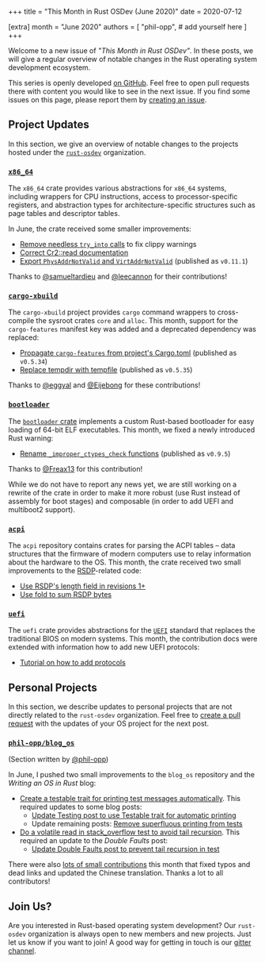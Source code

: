 +++
title = "This Month in Rust OSDev (June 2020)"
date = 2020-07-12

[extra]
month = "June 2020"
authors = [
    "phil-opp",
    # add yourself here
]
+++

Welcome to a new issue of _"This Month in Rust OSDev"_. In these posts, we will give a regular overview of notable changes in the Rust operating system development ecosystem.

<!-- more -->

This series is openly developed [on GitHub](https://github.com/rust-osdev/homepage/). Feel free to open pull requests there with content you would like to see in the next issue. If you find some issues on this page, please report them by [creating an issue](https://github.com/rust-osdev/homepage/issues/new).

<!--
    This is a draft for the upcoming "This Month in Rust OSDev (June 2020)" post.
    Feel free to create pull requests against the `next` branch to add your
    content here.

    Please take a look at the past posts on https://rust-osdev.com/ to see the
    general structure of these posts.
-->

## Project Updates

In this section, we give an overview of notable changes to the projects hosted under the [`rust-osdev`] organization.

[`rust-osdev`]: https://github.com/rust-osdev/about

### [`x86_64`](https://github.com/rust-osdev/x86_64)

The `x86_64` crate provides various abstractions for `x86_64` systems, including wrappers for CPU instructions, access to processor-specific registers, and abstraction types for architecture-specific structures such as page tables and descriptor tables.

In June, the crate received some smaller improvements:

- [Remove needless `try_into` calls](https://github.com/rust-osdev/x86_64/pull/159) to fix clippy warnings
- [Correct Cr2::read documentation](https://github.com/rust-osdev/x86_64/pull/161)
- [Export `PhysAddrNotValid` and `VirtAddrNotValid`](https://github.com/rust-osdev/x86_64/pull/163) <span class="gray">(published as `v0.11.1`)</span>

Thanks to [@samueltardieu](https://github.com/samueltardieu) and [@leecannon](https://github.com/leecannon) for their contributions!

### [`cargo-xbuild`](https://github.com/rust-osdev/cargo-xbuild)

The `cargo-xbuild` project provides `cargo` command wrappers to cross-compile the sysroot crates `core` and `alloc`. This month, support for the `cargo-features` manifest key was added and a deprecated dependency was replaced:

- [Propagate `cargo-features` from project's Cargo.toml](https://github.com/rust-osdev/cargo-xbuild/pull/82) <span class="gray">(published as `v0.5.34`)</span>
- [Replace tempdir with tempfile](https://github.com/rust-osdev/cargo-xbuild/pull/84) <span class="gray">(published as `v0.5.35`)</span>

Thanks to [@eggyal](https://github.com/eggyal) and [@Eijebong](https://github.com/Eijebong) for these contributions!

### [`bootloader`](https://github.com/rust-osdev/bootloader)

The [`bootloader` crate](https://github.com/rust-osdev/bootloader) implements a custom Rust-based bootloader for easy loading of 64-bit ELF executables. This month, we fixed a newly introduced Rust warning:

- [Rename `_improper_ctypes_check` functions](https://github.com/rust-osdev/bootloader/pull/122) <span class="gray">(published as `v0.9.5`)</span>

Thanks to [@Freax13](https://github.com/Freax13) for this contribution!

While we do not have to report any news yet, we are still working on a rewrite of the crate in order to make it more robust (use Rust instead of assembly for boot stages) and composable (in order to add UEFI and multiboot2 support).

### [`acpi`](https://github.com/rust-osdev/acpi)

The `acpi` repository contains crates for parsing the ACPI tables – data structures that the firmware of modern computers use to relay information about the hardware to the OS. This month, the crate received two small improvements to the [RSDP](https://wiki.osdev.org/RSDP)-related code:

- [Use RSDP's length field in revisions 1+](https://github.com/rust-osdev/acpi/commit/43df4bc79611d311c4a50978ebc4babe78b46074)
- [Use fold to sum RSDP bytes](https://github.com/rust-osdev/acpi/commit/a37cf48429334dc3dfd98e065656c374cc907a4a)

### [`uefi`](https://github.com/rust-osdev/uefi-rs)

The `uefi` crate provides abstractions for the [`UEFI`](https://en.wikipedia.org/wiki/Unified_Extensible_Firmware_Interface) standard that replaces the traditional BIOS on modern systems. This month, the contribution docs were extended with information how to add new UEFI protocols:

- [Tutorial on how to add protocols](https://github.com/rust-osdev/uefi-rs/commit/56375412e62d41122aba5b2c86c365373ca31ecd)

## Personal Projects

In this section, we describe updates to personal projects that are not directly related to the `rust-osdev` organization. Feel free to [create a pull request](https://github.com/rust-osdev/homepage/pulls) with the updates of your OS project for the next post.

### [`phil-opp/blog_os`](https://github.com/phil-opp/blog_os)

<span class="gray">(Section written by [@phil-opp](https://github.com/phil-opp))</span>

In June, I pushed two small improvements to the `blog_os` repository and the _Writing an OS in Rust_ blog:

- [Create a testable trait for printing test messages automatically](https://github.com/phil-opp/blog_os/pull/816). This required updates to some blog posts:
    - [Update Testing post to use Testable trait for automatic printing](https://github.com/phil-opp/blog_os/pull/817)
    - Update remaining posts: [Remove superfluous printing from tests](https://github.com/phil-opp/blog_os/pull/819)
- [Do a volatile read in stack_overflow test to avoid tail recursion](https://github.com/phil-opp/blog_os/pull/818). This required an update to the _Double Faults_ post:
    - [Update Double Faults post to prevent tail recursion in test](https://github.com/phil-opp/blog_os/pull/820)

There were also [lots of small contributions](https://github.com/phil-opp/blog_os/pulls?q=is%3Apr+is%3Aclosed+merged%3A2020-06-01..2020-07-01) this month that fixed typos and dead links and updated the Chinese translation. Thanks a lot to all contributors!

## Join Us?

Are you interested in Rust-based operating system development? Our `rust-osdev` organization is always open to new members and new projects. Just let us know if you want to join! A good way for getting in touch is our [gitter channel](https://gitter.im/rust-osdev/Lobby).
